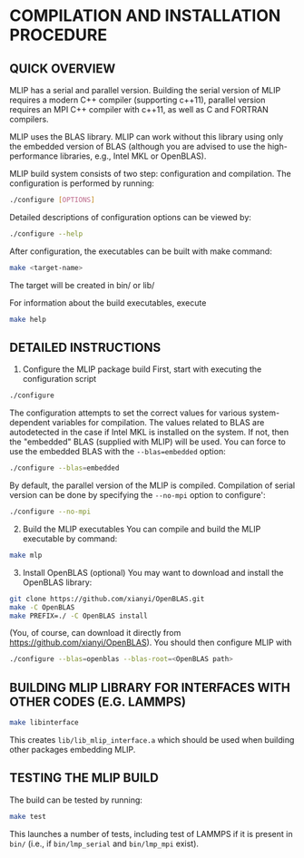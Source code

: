 # COMPILATION AND INSTALLATION PROCEDURE

## QUICK OVERVIEW
MLIP has a serial and parallel version. Building the serial version of MLIP
requires a modern C++ compiler (supporting c++11), parallel version requires
an MPI C++ compiler with c++11, as well as C and FORTRAN compilers.

MLIP uses the BLAS library. MLIP can work without this library using only
the embedded version of BLAS (although you are advised to use the
high-performance libraries, e.g., Intel MKL or OpenBLAS).

MLIP build system consists of two step: configuration and compilation.
The configuration is performed by running:
```bash
./configure [OPTIONS]
```

Detailed descriptions of configuration options can be viewed by:
```bash
./configure --help
```

After configuration, the executables can be built with make command:
```bash
make <target-name>
``` 
The target will be created in bin/ or lib/

For information about the build executables, execute
```bash
make help
```

## DETAILED INSTRUCTIONS

1. Configure the MLIP package build
First, start with executing the configuration script
```bash
./configure
```
The configuration attempts to set the correct values for various
system-dependent variables for compilation. The values related to BLAS are
autodetected in the case if Intel MKL is installed on the system.
If not, then the "embedded" BLAS (supplied with MLIP) will be used.
You can force to use the embedded BLAS with the `--blas=embedded` option:
```bash
./configure --blas=embedded
```
By default, the parallel version of the MLIP is compiled. Compilation of serial
version can be done by specifying the `--no-mpi` option to configure':
```bash
./configure --no-mpi
```

2. Build the MLIP executables
You can compile and build the MLIP executable by command:
```bash
make mlp
```

3. Install OpenBLAS (optional)
You may want to download and install the OpenBLAS library:
```bash
git clone https://github.com/xianyi/OpenBLAS.git
make -C OpenBLAS 
make PREFIX=./ -C OpenBLAS install
```
(You, of course, can download it directly from 
https://github.com/xianyi/OpenBLAS).
You should then configure MLIP with
```bash
./configure --blas=openblas --blas-root=<OpenBLAS path>
```

## BUILDING MLIP LIBRARY FOR INTERFACES WITH OTHER CODES (E.G. LAMMPS)

```bash
make libinterface
```
This creates `lib/lib_mlip_interface.a` which should be used when building
other packages embedding MLIP.

## TESTING THE MLIP BUILD
The build can be tested by running:
```bash 
make test
```
This launches a number of tests, including test of LAMMPS if it is present in `bin/`
(i.e., if `bin/lmp_serial` and `bin/lmp_mpi` exist).

